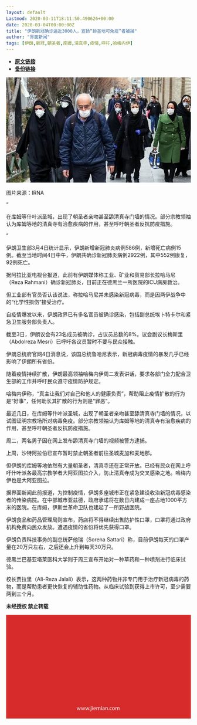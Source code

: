```yaml
---
layout: default
Lastmod: 2020-03-11T18:11:50.490626+00:00
date: 2020-03-04T00:00:00Z
title: "伊朗新冠确诊逼近3000人，宣扬“舔圣地可免疫”者被捕"
author: "界面新闻"
tags: [伊朗,新冠,朝圣者,库姆,清真寺,疫情,呼吁,哈梅内伊]
---
```


* [**原文链接**](https://mp.weixin.qq.com/s/Y5njqBw-8Wn2qZkbI2GroQ)
* [**备份链接**](http://archive.today/MMoL0)


![](/images/post/13c22d1c46e08df6e12e32c510f4d084.jpg)

图片来源：IRNA

“

  

在库姆等什叶派圣城，出现了朝圣者亲吻甚至舔清真寺门墙的情况。部分宗教领袖认为库姆等地的清真寺有治愈疾病的作用，甚至呼吁朝圣者反抗防疫措施。

  

”

伊朗卫生部3月4日统计显示，伊朗新增新冠肺炎病例586例，新增死亡病例15例。截至当地时间4日中午，伊朗共确诊新冠肺炎病例2922例，其中552例康复，92例死亡。  

据阿拉比亚电视台报道，此前有伊朗媒体称工业、矿业和贸易部长拉哈马尼（Reza Rahmani）确诊新冠肺炎，目前正在德黑兰一所医院的ICU病房救治。

但工业部有官员否认该说法，称拉哈马尼并未感染新冠病毒，而是因两伊战争中的“化学性损伤”接受治疗。

自疫情爆发以来，伊朗政界已有多名官员被确诊感染，包括副总统埃卜特卡尔和紧急卫生服务部负责人。

截至3日，伊朗议会有23名成员被确诊，占议员总数的8%。议会副议长梅斯里（Abdolreza Mesri）已呼吁各议员暂时不要与民众接触。

伊朗总统府官网4日消息说，该国总统鲁哈尼表示，新冠病毒疫情的暴发几乎已经影响了伊朗所有省份。

随着疫情持续扩散，伊朗最高领袖哈梅内伊周二发表讲话，要求各部门全力配合卫生部的工作并呼吁民众遵守疫情防护规定。

哈梅内伊称，“真主让我们对自己和他人的健康负责”，帮助阻止疫情扩散的行为是“好事”，任何助长其扩散的行为则是“罪恶”。

最近几日，在库姆等什叶派圣城，出现了朝圣者亲吻甚至舔清真寺门墙的情况，以试图证明宗教场所对病毒免疫。部分宗教领袖认为库姆等地的清真寺有治愈疾病的作用，甚至呼吁朝圣者反抗防疫措施。

周二，两名男子因在网上发布舔清真寺门墙的视频被警方逮捕。

上周，沙特阿拉伯已宣布暂时禁止朝圣者前往圣城麦加和麦地那。

但伊朗的库姆等地依然有大量朝圣者，清真寺还在正常开放。已经有民众在网上呼吁什叶派各最高宗教学者大阿亚图拉介入，防止清真寺成为交叉感染之地。哈梅内伊也是大阿亚图拉。

据界面新闻此前报道，为控制疫情，伊朗多座城市正在紧急建设收治新冠病毒感染者的传染病院。在中部城市亚兹德，政府承诺将在数日内建成一座占地1000平方米的医院。在库姆，伊斯兰革命卫队也建起了一所野战医院。

伊朗食品和药品管理局则宣布，药店将不得继续出售防护性口罩，口罩将通过政府机构免费向民众发放。遭遇疫情的省份将优先获得口罩。

伊朗负责科技事务的副总统萨他瑞（Sorena Sattari）称，目前伊朗每天的口罩产量在20万只左右，之后还会上升到每天30万只。

德黑兰巴基亚塔莱医科大学则于周三宣布开始对一种草药和一种喷剂进行临床试验。

校长贾拉里（Ali-Reza Jalali）表示，这两种药物并非专门用于治疗新冠病毒的药物，而是帮助患者更快恢复的辅助性药物。从临床试验到获得上市许可，至少需要两到三个月。

  

**未经授权 禁止转载**

  

  

![](/images/post/3ef9527fd7edfb43b0c70486c7a956af.jpg)

